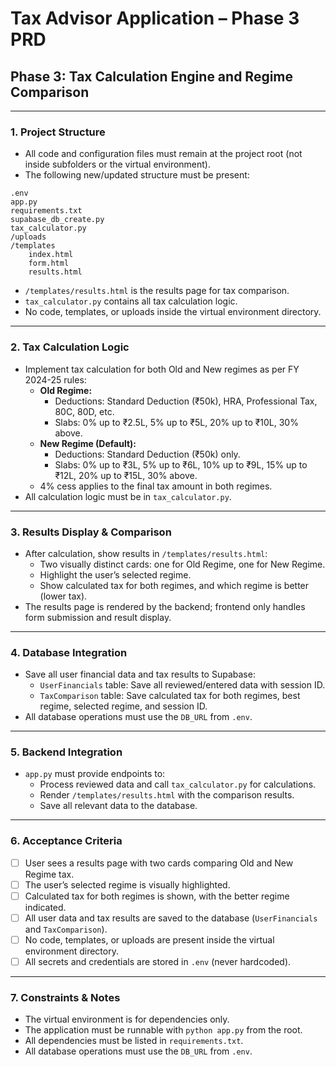 # Tax Advisor Application – Phase 3 PRD

## Phase 3: Tax Calculation Engine and Regime Comparison

---

### 1. Project Structure
- All code and configuration files must remain at the project root (not inside subfolders or the virtual environment).
- The following new/updated structure must be present:

```
.env
app.py
requirements.txt
supabase_db_create.py
tax_calculator.py
/uploads
/templates
    index.html
    form.html
    results.html
```
- `/templates/results.html` is the results page for tax comparison.
- `tax_calculator.py` contains all tax calculation logic.
- No code, templates, or uploads inside the virtual environment directory.

---

### 2. Tax Calculation Logic
- Implement tax calculation for both Old and New regimes as per FY 2024-25 rules:
  - **Old Regime:**
    - Deductions: Standard Deduction (₹50k), HRA, Professional Tax, 80C, 80D, etc.
    - Slabs: 0% up to ₹2.5L, 5% up to ₹5L, 20% up to ₹10L, 30% above.
  - **New Regime (Default):**
    - Deductions: Standard Deduction (₹50k) only.
    - Slabs: 0% up to ₹3L, 5% up to ₹6L, 10% up to ₹9L, 15% up to ₹12L, 20% up to ₹15L, 30% above.
  - 4% cess applies to the final tax amount in both regimes.
- All calculation logic must be in `tax_calculator.py`.

---

### 3. Results Display & Comparison
- After calculation, show results in `/templates/results.html`:
  - Two visually distinct cards: one for Old Regime, one for New Regime.
  - Highlight the user’s selected regime.
  - Show calculated tax for both regimes, and which regime is better (lower tax).
- The results page is rendered by the backend; frontend only handles form submission and result display.

---

### 4. Database Integration
- Save all user financial data and tax results to Supabase:
  - `UserFinancials` table: Save all reviewed/entered data with session ID.
  - `TaxComparison` table: Save calculated tax for both regimes, best regime, selected regime, and session ID.
- All database operations must use the `DB_URL` from `.env`.

---

### 5. Backend Integration
- `app.py` must provide endpoints to:
  - Process reviewed data and call `tax_calculator.py` for calculations.
  - Render `/templates/results.html` with the comparison results.
  - Save all relevant data to the database.

---

### 6. Acceptance Criteria
- [ ] User sees a results page with two cards comparing Old and New Regime tax.
- [ ] The user’s selected regime is visually highlighted.
- [ ] Calculated tax for both regimes is shown, with the better regime indicated.
- [ ] All user data and tax results are saved to the database (`UserFinancials` and `TaxComparison`).
- [ ] No code, templates, or uploads are present inside the virtual environment directory.
- [ ] All secrets and credentials are stored in `.env` (never hardcoded).

---

### 7. Constraints & Notes
- The virtual environment is for dependencies only.
- The application must be runnable with `python app.py` from the root.
- All dependencies must be listed in `requirements.txt`.
- All database operations must use the `DB_URL` from `.env`. 